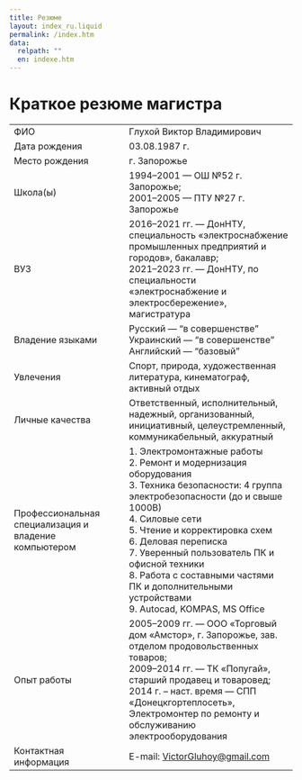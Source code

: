 ```yaml
---
title: Резюме
layout: index_ru.liquid
permalink: /index.htm
data:
  relpath: ""
  en: indexe.htm
---
```

# Краткое резюме магистра

<table id="resume">
<tr>
  <td>ФИО</td>
  <td>Глухой Виктор Владимирович</td>
</tr>
<tr>
  <td>Дата рождения</td>
  <td>03.08.1987 г.</td>
</tr>
<tr>
  <td>Место рождения</td>
  <td>г. Запорожье</td>
</tr>
<tr>
  <td>Школа(ы)</td>
  <td>1994–2001 — ОШ №52 г. Запорожье;<br>
  2001–2005 — ПТУ №27 г. Запорожье</td>
</tr>
<tr>
  <td>ВУЗ</td>
  <td>2016–2021 гг. — ДонНТУ, специальность «электроснабжение промышленных предприятий и городов», бакалавр;<br>
  2021–2023 гг. — ДонНТУ, по специальности «электроснабжение и электросбережение», магистратура</td>
</tr>
<tr>
  <td>Владение языками</td>
  <td>Русский — <q>в совершенстве</q><br>
  Украинский — <q>в совершенстве</q><br>
  Английский — <q>базовый</q><br>
  </td>
</tr>
<tr>
  <td>Увлечения</td>
  <td>Спорт, природа, художественная литература, кинематограф, активный отдых</td>
</tr>
<tr>
  <td>Личные качества</td>
  <td>Ответственный, исполнительный, надежный, организованный, инициативный, целеустремленный, коммуникабельный, аккуратный</td>
</tr>
<tr>
  <td>Профессиональная специализация и владение компьютером</td>
  <td>1. Электромонтажные работы<br>
    2. Ремонт и модернизация оборудования<br>
    3. Техника безопасности: 4 группа электробезопасности (до и свыше 1000В)<br>
    4. Силовые сети<br>
    5. Чтение и корректировка схем<br>
    6. Деловая переписка<br>
    7. Уверенный пользователь ПК и офисной техники<br>
    8. Работа с составными частями ПК и дополнительными устройствами<br>
    9. Autocad, KOMPAS, MS Office 
  </td>
</tr>
<tr>
  <td>Опыт работы</td>
  <td>2005–2009 гг. — ООО «Торговый дом «Амстор», г. Запорожье, зав. отделом продовольственных товаров;<br>
  2009–2014 гг. — ТК «Попугай», старший продавец и товаровед;<br>
  2014 г. – наст. время — СПП «Донецкгортеплосеть», Электромонтер по ремонту и обслуживанию электрооборудования
  </td>
</tr>
<tr>
  <td>Контактная информация</td>
  <td>E-mail: <a href="mailto:VictorGluhoy@gmail.com">VictorGluhoy@gmail.com</a></td>
</tr>
</table>
